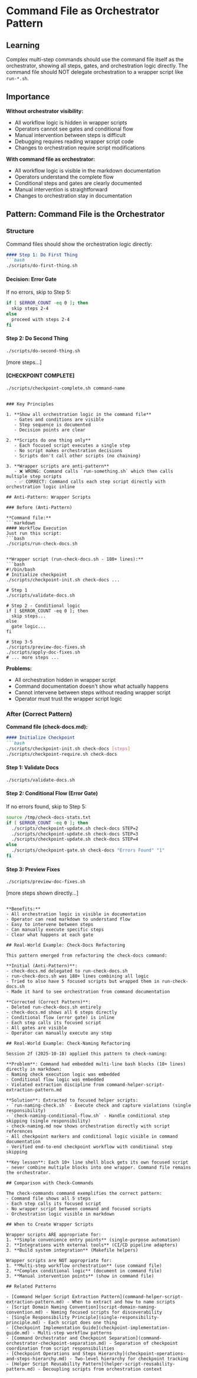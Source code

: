 # Command File as Orchestrator Pattern

## Learning

Complex multi-step commands should use the command file itself as the orchestrator, showing all steps, gates, and orchestration logic directly. The command file should NOT delegate orchestration to a wrapper script like `run-*.sh`.

## Importance

**Without orchestrator visibility:**
- All workflow logic is hidden in wrapper scripts
- Operators cannot see gates and conditional flow
- Manual intervention between steps is difficult
- Debugging requires reading wrapper script code
- Changes to orchestration require script modifications

**With command file as orchestrator:**
- All workflow logic is visible in the markdown documentation
- Operators understand the complete flow
- Conditional steps and gates are clearly documented
- Manual intervention is straightforward
- Changes to orchestration stay in documentation

## Pattern: Command File is the Orchestrator

### Structure

Command files should show the orchestration logic directly:

```markdown
#### Step 1: Do First Thing
```bash
./scripts/do-first-thing.sh
```

#### Decision: Error Gate
If no errors, skip to Step 5:
```bash
if [ $ERROR_COUNT -eq 0 ]; then
  skip steps 2-4
else
  proceed with steps 2-4
fi
```

#### Step 2: Do Second Thing
```bash
./scripts/do-second-thing.sh
```

[more steps...]

#### [CHECKPOINT COMPLETE]
```bash
./scripts/checkpoint-complete.sh command-name
```
```

### Key Principles

1. **Show all orchestration logic in the command file**
   - Gates and conditions are visible
   - Step sequence is documented
   - Decision points are clear

2. **Scripts do one thing only**
   - Each focused script executes a single step
   - No script makes orchestration decisions
   - Scripts don't call other scripts (no chaining)

3. **Wrapper scripts are anti-pattern**
   - ❌ WRONG: Command calls `run-something.sh` which then calls multiple step scripts
   - ✅ CORRECT: Command calls each step script directly with orchestration logic inline

## Anti-Pattern: Wrapper Scripts

### Before (Anti-Pattern)

**Command file:**
```markdown
#### Workflow Execution
Just run this script:
```bash
./scripts/run-check-docs.sh
```
```

**Wrapper script (run-check-docs.sh - 180+ lines):**
```bash
#!/bin/bash
# Initialize checkpoint
./scripts/checkpoint-init.sh check-docs ...

# Step 1
./scripts/validate-docs.sh

# Step 2 - Conditional logic
if [ $ERROR_COUNT -eq 0 ]; then
  skip steps...
else
  gate logic...
fi

# Step 3-5
./scripts/preview-doc-fixes.sh
./scripts/apply-doc-fixes.sh
# ... more steps ...
```

**Problems:**
- All orchestration hidden in wrapper script
- Command documentation doesn't show what actually happens
- Cannot intervene between steps without reading wrapper script
- Operator must trust the wrapper script logic

### After (Correct Pattern)

**Command file (check-docs.md):**
```markdown
#### Initialize Checkpoint
```bash
./scripts/checkpoint-init.sh check-docs [steps]
./scripts/checkpoint-require.sh check-docs
```

#### Step 1: Validate Docs
```bash
./scripts/validate-docs.sh
```

#### Step 2: Conditional Flow (Error Gate)
If no errors found, skip to Step 5:
```bash
source /tmp/check-docs-stats.txt
if [ $ERROR_COUNT -eq 0 ]; then
  ./scripts/checkpoint-update.sh check-docs STEP=2
  ./scripts/checkpoint-update.sh check-docs STEP=3
  ./scripts/checkpoint-update.sh check-docs STEP=4
else
  ./scripts/checkpoint-gate.sh check-docs "Errors Found" "1"
fi
```

#### Step 3: Preview Fixes
```bash
./scripts/preview-doc-fixes.sh
```

[more steps shown directly...]
```

**Benefits:**
- All orchestration logic is visible in documentation
- Operator can read markdown to understand flow
- Easy to intervene between steps
- Can manually execute specific steps
- Clear what happens at each gate

## Real-World Example: Check-Docs Refactoring

This pattern emerged from refactoring the check-docs command:

**Initial (Anti-Pattern)**:
- check-docs.md delegated to run-check-docs.sh
- run-check-docs.sh was 180+ lines combining all logic
- Tried to also have 5 focused scripts but wrapped them in run-check-docs.sh
- Made it hard to see orchestration from command documentation

**Corrected (Correct Pattern)**:
- Deleted run-check-docs.sh entirely
- check-docs.md shows all 6 steps directly
- Conditional flow (error gate) is inline
- Each step calls its focused script
- All gates are visible
- Operator can manually execute any step

## Real-World Example: Check-Naming Refactoring

Session 2f (2025-10-18) applied this pattern to check-naming:

**Problem**: Command had embedded multi-line bash blocks (10+ lines) directly in markdown:
- Naming check execution logic was embedded
- Conditional flow logic was embedded
- Violated extraction discipline from command-helper-script-extraction-pattern.md

**Solution**: Extracted to focused helper scripts:
- `run-naming-check.sh` - Execute check and capture violations (single responsibility)
- `check-naming-conditional-flow.sh` - Handle conditional step skipping (single responsibility)
- check-naming.md now shows orchestration directly with script references
- All checkpoint markers and conditional logic visible in command documentation
- Verified end-to-end checkpoint workflow with conditional step skipping

**Key lesson**: Each 10+ line shell block gets its own focused script - never combine multiple blocks into one wrapper. Command file remains the orchestrator.

## Comparison with Check-Commands

The check-commands command exemplifies the correct pattern:
- Command file shows all 5 steps
- Each step calls its focused script
- No wrapper script between command and focused scripts
- Orchestration logic visible in markdown

## When to Create Wrapper Scripts

Wrapper scripts ARE appropriate for:
1. **Simple convenience entry points** (single-purpose automation)
2. **Integrations with external tools** (CI/CD pipeline adapters)
3. **Build system integration** (Makefile helpers)

Wrapper scripts are NOT appropriate for:
1. **Multi-step workflow orchestration** (use command file)
2. **Complex conditional logic** (document in command file)
3. **Manual intervention points** (show in command file)

## Related Patterns

- [Command Helper Script Extraction Pattern](command-helper-script-extraction-pattern.md) - When to extract and how to name scripts
- [Script Domain Naming Convention](script-domain-naming-convention.md) - Naming focused scripts for discoverability
- [Single Responsibility Principle](single-responsibility-principle.md) - Each script does one thing
- [Checkpoint Implementation Guide](checkpoint-implementation-guide.md) - Multi-step workflow patterns
- [Command Orchestrator and Checkpoint Separation](command-orchestrator-checkpoint-separation.md) - Separation of checkpoint coordination from script responsibilities
- [Checkpoint Operations and Steps Hierarchy](checkpoint-operations-and-steps-hierarchy.md) - Two-level hierarchy for checkpoint tracking
- [Helper Script Reusability Pattern](helper-script-reusability-pattern.md) - Decoupling scripts from orchestration context
